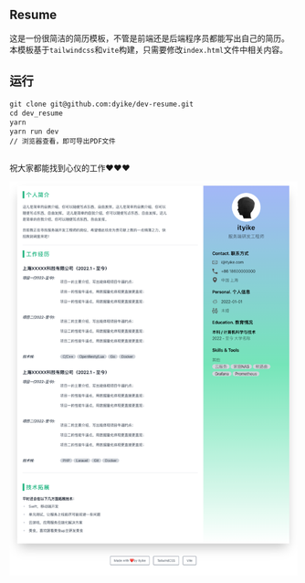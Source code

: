 ## Resume

这是一份很简洁的简历模板，不管是前端还是后端程序员都能写出自己的简历。
本模板基于`tailwindcss`和`vite`构建，只需要修改`index.html`文件中相关内容。

## 运行
```
git clone git@github.com:dyike/dev-resume.git
cd dev_resume
yarn
yarn run dev
// 浏览器查看，即可导出PDF文件
```

## 
祝大家都能找到心仪的工作❤️❤️❤️

![image](./demo.png)

